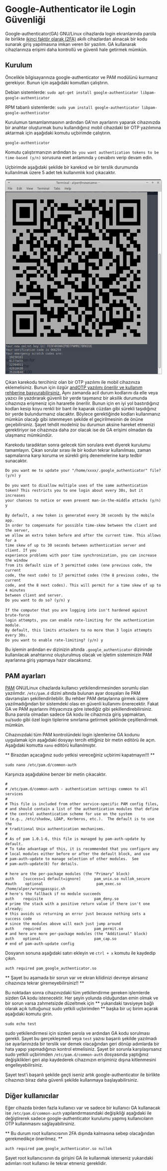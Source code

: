 # Google-Authenticator ile Login Güvenliği

Google-authenticator(GA) GNU/Linux cihazlarda login ekranlarında parola ile birlikte [ikinci faktör olarak (2FA)](beseri_guvenlik/2fa.md) akıllı cihazlardan alınacak bir kodu sunarak giriş yapılmasına imkan veren bir yazılım. GA kullanarak cihazlarınıza erişimi daha kontrollü ve güvenli hale getirmek mümkün.

## Kurulum

Öncelikle bilgisayarınıza google-authenticator ve PAM modülünü kurmanız gerekiyor. Bunun için aşağıdaki komutları çalıştırın.

Debian sistemlerde: `sudo apt-get install google-authenticator libpam-google-authenticator`

RPM tabanlı sistemlerde: `sudo yum install google-authenticator libpam-google-authenticator`

Kurulumun tamamlanmasının ardından GA'nın ayarlarını yaparak cihazınızda bir anahtar oluşturmak bunu kullandığınız mobil cihazdaki bir OTP yazılımına aktarmak için aşağıdaki komutu uçbirimde çalıştırın.

`google-authenticator`

Komutu çalıştırmanızın ardından `Do you want authentication tokens to be time-based (y/n)` sorusuna evet anlamında `y` cevabını verip devam edin.

Uçbirimde aşağıdaki şekilde bir karekod ve bir terslik durumunda kullanılmak üzere 5 adet tek kullanımlık kod çıkacaktır.

![alt-text](ga/qrcode.png)

Çıkan karekodu tercihiniz olan bir OTP yazılımı ile mobil cihazınıza eklemelisiniz. Bunun için özgür [andOTP yazılımı önerilir ve kullanım rehberine başvurabilirsiniz.](beseri_guvenlik/andotp.md) Aynı zamanda acil durum kodlarını da elle veya yazıcı ile yazdırarak güvenli bir yerde taşımanız bir aksilik durumunda cihazınıza erişmeniz için hararetle önerilir. Bunun için en iyi yol bastırdığınız kodları kesip koyu renkli bir bant ile kaparak cüzdan gibi sürekli taşıdığınız bir yerde bulundurmanız olacaktır. Böylece gerektiğinde kodları kullanmanız mümkün olacağı gibi istenmeyen şekilde el geçirilmesinin de önüne geçebilirsiniz. Şayet tehdit modelniz bu durumun aksine hareket etmenizi gerektiriyor ise cihazınıza daha zor olacak ise de GA erişimi olmadan da ulaşmanız mümkündür.

Karekodu taradıktan sonra gelecek tüm sorulara evet diyerek kurulumu tamamlayın. Çıkan sorular sırası ile bir kodun tekrar kullanılması, zaman sapmalarına karşı koruma ve sürekli giriş denemelerine karşı tedbir sunacaktır.

```
Do you want me to update your "/home/xxxx/.google_authenticator" file? (y/n) y

Do you want to disallow multiple uses of the same authentication
token? This restricts you to one login about every 30s, but it increases
your chances to notice or even prevent man-in-the-middle attacks (y/n) y

By default, a new token is generated every 30 seconds by the mobile app.
In order to compensate for possible time-skew between the client and the server,
we allow an extra token before and after the current time. This allows for a
time skew of up to 30 seconds between authentication server and client. If you
experience problems with poor time synchronization, you can increase the window
from its default size of 3 permitted codes (one previous code, the current
code, the next code) to 17 permitted codes (the 8 previous codes, the current
code, and the 8 next codes). This will permit for a time skew of up to 4 minutes
between client and server.
Do you want to do so? (y/n) y

If the computer that you are logging into isn't hardened against brute-force
login attempts, you can enable rate-limiting for the authentication module.
By default, this limits attackers to no more than 3 login attempts every 30s.
Do you want to enable rate-limiting? (y/n) y
```
Bu işlemin ardından ev dizinizin altında `.google_authenticator` dizininde kullanılacak anahtarınız oluşturulmuş olacak ve işletim sisteminizin PAM ayarlarına giriş yapmaya hazır olacaksınız.

## PAM ayarları

[PAM](https://en.wikipedia.org/wiki/Linux_PAM) GNU/Linux cihazlarda kullanıcı yetkilendirmesinden sorumlu olan yazılımdır. `/etc/pam.d` dizini altında bulunan ayar dosyaları ile PAM davranışları şekillendirilebilir. Bu rehber PAM detaylarına girmek üzere yazılmadığından bir sistemdeki olası en güvenli kullanımı önerecektir. Fakat GA ve PAM ayarlarını ihtiyacınıza göre istediğiz gibi şekillendirebilirsiniz. Buna parola olmadan sadece GA kodu ile cihazınıza giriş yapmaktan, su/sudo gibi özel login tiplerine sınırlama getirmek şeklinde çeşitlendirmek mümkün.

Cihazınızdaki tüm PAM kontrolündeki login işlemlerine GA kodunu uygulamak için aşağıdaki dosyayı tercih ettiğiniz bir metin editörü ile açın. Aşağıdaki komutta `nano` editörü kullanılmıştır.

** Birazdan açacağınız sudo yetkisi vereceğiniz uçbirimi kapatmayın!!! **

`sudo nano /etc/pam.d/common-auth`

Karşınıza aşağıdakine benzer bir metin çıkacaktır.

```
#
# /etc/pam.d/common-auth - authentication settings common to all services
#
# This file is included from other service-specific PAM config files,
# and should contain a list of the authentication modules that define
# the central authentication scheme for use on the system
# (e.g., /etc/shadow, LDAP, Kerberos, etc.).  The default is to use the
# traditional Unix authentication mechanisms.
#
# As of pam 1.0.1-6, this file is managed by pam-auth-update by default.
# To take advantage of this, it is recommended that you configure any
# local modules either before or after the default block, and use
# pam-auth-update to manage selection of other modules.  See
# pam-auth-update(8) for details.

# here are the per-package modules (the "Primary" block)
auth    [success=1 default=ignore]      pam_unix.so nullok_secure
#auth    optional                        pam_exec.so /home/alper/wrongpasspic.sh
# here's the fallback if no module succeeds
auth    requisite                       pam_deny.so
# prime the stack with a positive return value if there isn't one already;
# this avoids us returning an error just because nothing sets a success code
# since the modules above will each just jump around
auth    required                        pam_permit.so
# and here are more per-package modules (the "Additional" block)
auth    optional                        pam_cap.so
# end of pam-auth-update config
```

Dosyanın sonuna aşağıdaki satırı ekleyin ve `ctrl + x` komutu ile kaydedip çıkın.

`auth required pam_google_authenticator.so`

** Şayet bu aşamada bir sorun var ve ekran kilidinizi devreye alırsanız cihazınıza tekrar giremeyebilirsiniz!! **

Bu noktadan sonra cihazınızdaki tüm yetkilendirme gereken işlemlerde sizden GA kodu istenecektir. Her şeyin yolunda olduğundan emin olmak ve bir sorun varsa zahmetsizde düzeltmek için ** yukarıdaki tavsiyeye bağlı olarak açık tuttuğunuz sudo yetkili uçbirimden ** başka bir uç birim açarak aşağıdaki komutu girin.

`sudo echo test`

sudo yetkilendirmesi için sizden parola ve ardından GA kodu sorulması gerekli. Şayet bu gerçekleşmedi veya `test` yazısı başarılı şekilde yazılmadı ise ayarlarınızda bir terslik var demek olacağından geri dönüp adımlarda bir hata yapıp yapmadığınızı kontrol etmelisiniz. Şayet bir sorunla karşılaşırsanız sudo yetkili uçbirimden `/etc/pam.d/common-auth` dosyasında yaptığınız değişiklikleri geri alıp kaydederek cihazınızın erişiminiz dışına kitlenmesini engelleyebilirsiniz.

Şayet test'i başarılı şekilde geçti iseniz artık google-authenticator ile birlikte cihazınızı biraz daha güvenli şekilde kullanmaya başlayabilirsiniz.

## Diğer kullanıcılar

Eğer cihazda birden fazla kullanıcı var ve sadece bir kullanıcı GA kullanacak ise `/etc/pam.d/common-auth` yapılandırmasındaki değişikliği aşağıdaki ile değiştirerek sadece google-authenticator kurulumu yapmış kullanıcıların OTP kullanmasını sağlayabilirsiniz.

** Bu durum root kullanıcısının 2FA dışında kalmasına sebep olacağından gerekmedikçe önerilmez. **

`auth required pam_google_authenticator.so nullok`

Şayet root kullanıcısının da girişini GA ile kullanmak isterseniz yukarıdaki adımları root kullanıcı ile tekrar etmeniz gereklidir.
